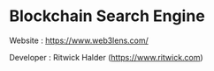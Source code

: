 # Blockchain Search Engine

Website : https://www.web3lens.com/

Developer : Ritwick Halder (https://www.ritwick.com)
